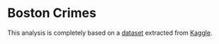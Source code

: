 # Boston Crimes

This analysis is completely based on a [dataset](https://www.kaggle.com/AnalyzeBoston/crimes-in-boston) extracted from [Kaggle](https://www.kaggle.com/).





